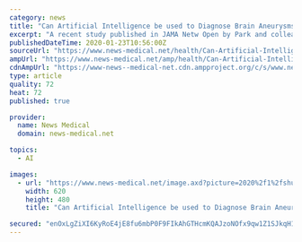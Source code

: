 ```yaml
---
category: news
title: "Can Artificial Intelligence be used to Diagnose Brain Aneurysms?"
excerpt: "A recent study published in JAMA Netw Open by Park and colleagues from Stanford University set out to investigate whether augmenting CT scan angiogram data with Artificial Intelligence (AI) deep learning models improved the diagnosis rates for patients with aneurysms. Over 9000 CT scan angiograms performed at Stanford University Medical center ..."
publishedDateTime: 2020-01-23T10:56:00Z
sourceUrl: "https://www.news-medical.net/health/Can-Artificial-Intelligence-be-used-to-Diagnose-Brain-Aneurysms.aspx"
ampUrl: "https://www.news-medical.net/amp/health/Can-Artificial-Intelligence-be-used-to-Diagnose-Brain-Aneurysms.aspx"
cdnAmpUrl: "https://www-news--medical-net.cdn.ampproject.org/c/s/www.news-medical.net/amp/health/Can-Artificial-Intelligence-be-used-to-Diagnose-Brain-Aneurysms.aspx"
type: article
quality: 72
heat: 72
published: true

provider:
  name: News Medical
  domain: news-medical.net

topics:
  - AI

images:
  - url: "https://www.news-medical.net/image.axd?picture=2020%2f1%2fshutterstock_795315856_cbabc9b5539d4423beb8578dae2344fa-620x480.jpg"
    width: 620
    height: 480
    title: "Can Artificial Intelligence be used to Diagnose Brain Aneurysms?"

secured: "enOxLgZiXI6KyRoE4jE8fu6mbP0F9FIkAhGTHcmKQAJzoNOfx9qw1Z1SJkqH1khV4JDP8mGsOWYyeSM/XZzN8nZjiIB5U2ijK7UUndlM33etTDvxy791hZ3bllNEQbG6E7935zkeiTSteWwfdb+mc9AnCXn8sYda+3h6VJ6so9SUIDwesOxdvWCkiiOfiuFY/n3R9zhs30w6+n0jxadvl16Zzov0c2WhjhYC9cA5oVSDLcbQBiUfUiBMkSZLVp6/cpw9S2Wwcw8bTAVMLVPKXMxNdHmZJht7LBgRa3v7L1MXyFmV3EtYdf5Va+STaZN7;IhyrhHd9YuL8HxBwJWnPJw=="
---
```


